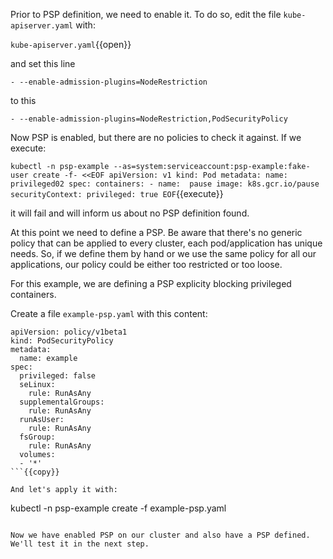 Prior to PSP definition, we need to enable it. To do so, edit the file `kube-apiserver.yaml` with:

`kube-apiserver.yaml`{{open}}


and set this line

```
- --enable-admission-plugins=NodeRestriction
```

to this

```
- --enable-admission-plugins=NodeRestriction,PodSecurityPolicy
```

Now PSP is enabled, but there are no policies to check it against. If we execute:

`
kubectl -n psp-example --as=system:serviceaccount:psp-example:fake-user create -f- <<EOF
apiVersion: v1
kind: Pod
metadata:
  name:      privileged02
spec:
  containers:
    - name:  pause
      image: k8s.gcr.io/pause
      securityContext:
        privileged: true
EOF
`{{execute}}

it will fail and will inform us about no PSP definition found.

At this point we need to define a PSP. Be aware that there's no generic policy that can be applied to every cluster, each pod/application has unique needs. So, if we define them by hand or we use the same policy for all our applications, our policy could be either too restricted or too loose.

For this example, we are defining a PSP explicity blocking privileged containers.

Create a file `example-psp.yaml` with this content:

```
apiVersion: policy/v1beta1
kind: PodSecurityPolicy
metadata:
  name: example
spec:
  privileged: false
  seLinux:
    rule: RunAsAny
  supplementalGroups:
    rule: RunAsAny
  runAsUser:
    rule: RunAsAny
  fsGroup:
    rule: RunAsAny
  volumes:
  - '*'
```{{copy}}

And let's apply it with:

```
kubectl -n psp-example create -f example-psp.yaml
```{{execute}}

Now we have enabled PSP on our cluster and also have a PSP defined. We'll test it in the next step.
